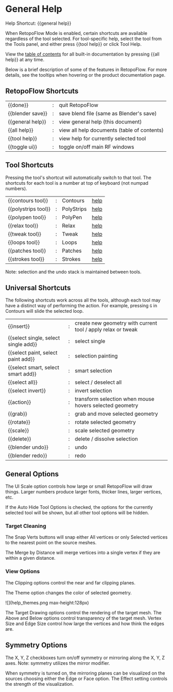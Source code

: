 # General Help

Help Shortcut: {{general help}}

When RetopoFlow Mode is enabled, certain shortcuts are available regardless of the tool selected.
For tool-specific help, select the tool from the Tools panel, and either press {{tool help}} or click Tool Help.

View the [table of contents](table_of_contents.md) for all built-in documentation by pressing {{all help}} at any time.

Below is a brief description of some of the features in RetopoFlow.
For more details, see the tooltips when hovering or the product documentation page.


## RetopoFlow Shortcuts

|  |  |  |
| --- | --- | --- |
| {{done}}          | : | quit RetopoFlow |
| {{blender save}}  | : | save blend file (same as Blender's save) |
| {{general help}}  | : | view general help (this document) |
| {{all help}}      | : | view all help documents (table of contents) |
| {{tool help}}     | : | view help for currently selected tool |
| {{toggle ui}}     | : | toggle on/off main RF windows |

## Tool Shortcuts

Pressing the tool's shortcut will automatically switch to that tool.
The shortcuts for each tool is a number at top of keyboard (not numpad numbers).

|  |  |  |  |
| --- | --- | --- | --- |
| {{contours tool}}   | : | Contours | [help](contours.md) |
| {{polystrips tool}} | : | PolyStrips | [help](polystrips.md) |
| {{polypen tool}}    | : | PolyPen | [help](polypen.md) |
| {{relax tool}}      | : | Relax | [help](relax.md) |
| {{tweak tool}}      | : | Tweak | [help](tweak.md) |
| {{loops tool}}      | : | Loops | [help](loops.md) |
| {{patches tool}}    | : | Patches | [help](patches.md) |
| {{strokes tool}}    | : | Strokes | [help](strokes.md) |

Note: selection and the undo stack is maintained between tools.



## Universal Shortcuts

The following shortcuts work across all the tools, although each tool may have a distinct way of performing the action.
For example, pressing `G` in Contours will slide the selected loop.

|  |  |  |
| --- | --- | --- |
| {{insert}}                            | : | create new geometry with current tool / apply relax or tweak |
| {{select single, select single add}}  | : | select single |
| {{select paint, select paint add}}    | : | selection painting |
| {{select smart, select smart add}}    | : | smart selection |
| {{select all}}                        | : | select / deselect all |
| {{select invert}}                     | : | invert selection |
| {{action}}                            | : | transform selection when mouse hovers selected geometry |
| {{grab}}                              | : | grab and move selected geometry |
| {{rotate}}                            | : | rotate selected geometry |
| {{scale}}                             | : | scale selected geometry |
| {{delete}}                            | : | delete / dissolve selection |
| {{blender undo}}                      | : | undo |
| {{blender redo}}                      | : | redo |




## General Options

The UI Scale option controls how large or small RetopoFlow will draw things.
Larger numbers produce larger fonts, thicker lines, larger vertices, etc.

If the Auto Hide Tool Options is checked, the options for the currently selected tool will be shown, but all other tool options will be hidden.

<!-- The Maximize Area button will make the 3D view take up the entire Blender window, similar to pressing `Ctrl+Up` / `Shift+Space` / `Alt+F10`. -->




### Target Cleaning

The Snap Verts buttons will snap either All vertices or only Selected vertices to the nearest point on the source meshes.

The Merge by Distance will merge vertices into a single vertex if they are within a given distance.




### View Options

The Clipping options control the near and far clipping planes.

The Theme option changes the color of selected geometry.

![](help_themes.png max-height:128px)

The Target Drawing options control the rendering of the target mesh.
The Above and Below options control transparency of the target mesh.
Vertex Size and Edge Size control how large the vertices and how think the edges are.






## Symmetry Options

The X, Y, Z checkboxes turn on/off symmetry or mirroring along the X, Y, Z axes.
Note: symmetry utilizes the mirror modifier.

When symmetry is turned on, the mirroring planes can be visualized on the sources choosing either the Edge or Face option.
The Effect setting controls the strength of the visualization.
